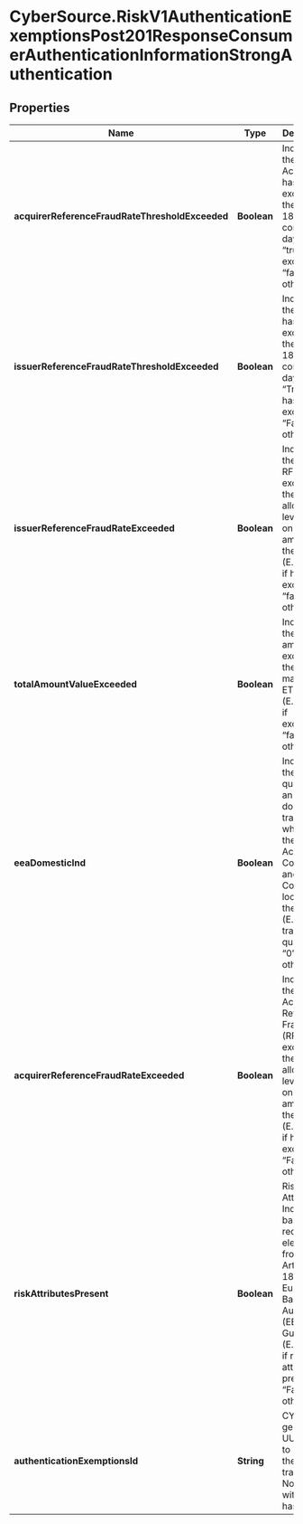 # CyberSource.RiskV1AuthenticationExemptionsPost201ResponseConsumerAuthenticationInformationStrongAuthentication

## Properties
Name | Type | Description | Notes
------------ | ------------- | ------------- | -------------
**acquirerReferenceFraudRateThresholdExceeded** | **Boolean** | Indicates if the Acquirer has exceeded the RFR for 180 consecutive days. (E.g. “true” if has exceeded, “false” otherwise).  | [optional] 
**issuerReferenceFraudRateThresholdExceeded** | **Boolean** | Indicates if the Issuer has exceeded the RFR for 180 consecutive days. (E.g. “True” if has exceeded, “False” otherwise).  | [optional] 
**issuerReferenceFraudRateExceeded** | **Boolean** | Indicates if the Issuer’s RFR exceeds the allowable level based on the amount in the request (E.g. “true” if has exceeded, “false” otherwise).  | [optional] 
**totalAmountValueExceeded** | **Boolean** | Indicates if the request amount has exceeded the maximum ETV rate. (E.g. “true” if exceeded, “false” otherwise).  | [optional] 
**eeaDomesticInd** | **Boolean** | Indicates if the input qualifies as an EEA domestic transaction where both the Acquirer Country and Issuer Country are located in the EEA. (E.g. “1” if transaction qualifies, “0” otherwise).  | [optional] 
**acquirerReferenceFraudRateExceeded** | **Boolean** | Indicates if the Acquirer’s Reference Fraud Rate (RFR) exceeds the allowable level based on the amount in the request (E.g. “True” if has exceeded, “False” otherwise).  | [optional] 
**riskAttributesPresent** | **Boolean** | Risk Attribute Indicator based on required elements from Articles 2 &amp; 18 of the European Banking Authority (EBA) Guidelines (E.g. “True” if risk attributes present, “False” otherwise).  | [optional] 
**authenticationExemptionsId** | **String** | CYBS generated UUID used to identify the transaction. Note: 36 with hashes.  | [optional] 


